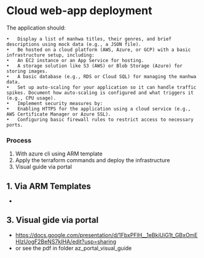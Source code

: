 # Cloud web-app deployment
The application should:

	•	Display a list of manhwa titles, their genres, and brief descriptions using mock data (e.g., a JSON file).
	•	Be hosted on a cloud platform (AWS, Azure, or GCP) with a basic infrastructure setup, including:
	•	An EC2 instance or an App Service for hosting.
	•	A storage solution like S3 (AWS) or Blob Storage (Azure) for storing images.
	•	A basic database (e.g., RDS or Cloud SQL) for managing the manhwa data.
	•	Set up auto-scaling for your application so it can handle traffic spikes. Document how auto-scaling is configured and what triggers it (e.g., CPU usage).
	•	Implement security measures by:
	•	Enabling HTTPS for the application using a cloud service (e.g., AWS Certificate Manager or Azure SSL).
	•	Configuring basic firewall rules to restrict access to necessary ports.
### Process
 1.  With azure cli using ARM template 
 2.  Apply the terraform commands and deploy the infrastructure
 3.  Visual guide via portal

## 1. Via ARM Templates 
 - 

## 3. Visual gide via portal
- https://docs.google.com/presentation/d/1FbxPFlH__1eBkiUiG1t_GBxOmEHlzUogF2BeNS7kIHA/edit?usp=sharing
- or see the pdf in folder az_portal_visual_guide
